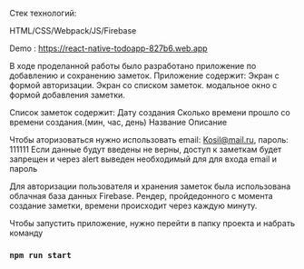 Стек технологий:

HTML/CSS/Webpack/JS/Firebase

Demo : https://react-native-todoapp-827b6.web.app

В ходе проделанной работы было разработано приложение по добавлению и сохранению заметок. 
Приложение содержит:
Экран с формой авторизации.
Экран со списком заметок.
модальное окно с формой добавления заметки.

Список заметок содержит:
Дату создания
Сколько времени прошло со времени создания.(мин, час, день)
Название
Описание

Чтобы аторизоваться нужно использовать email: Kosil@mail.ru, пароль: 111111
Если данные будут введены не верны, доступ к заметкам будет запрещен и через alert выведен необходимый для
для входа email и пароль 
 

Для авторизации пользователя и хранения заметок была использована облачная база данных Firebase.
Рендер, пройдедонного с момента создание заметки, времени происходит через каждую минуту.

Чтобы запустить приложение, нужно перейти в папку проекта и набрать команду
### `npm run start`

